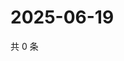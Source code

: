 # 2025-06-19

共 0 条

<!-- BEGIN ZHIHUQUESTIONS -->
<!-- 最后更新时间 Thu Jun 19 2025 04:13:51 GMT+0800 (China Standard Time) -->

<!-- END ZHIHUQUESTIONS -->
